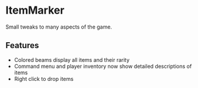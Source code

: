 # ItemMarker
Small tweaks to many aspects of the game.
## Features
- Colored beams display all items and their rarity
- Command menu and player inventory now show detailed descriptions of items
- Right click to drop items
